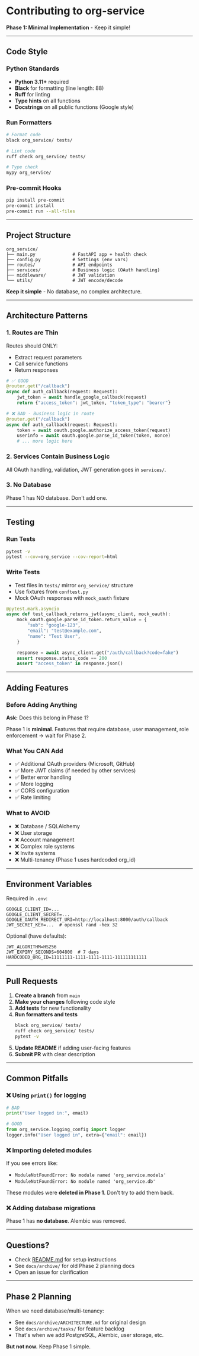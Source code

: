 # Contributing to org-service

**Phase 1: Minimal Implementation** - Keep it simple!

---

## Code Style

### Python Standards

- **Python 3.11+** required
- **Black** for formatting (line length: 88)
- **Ruff** for linting
- **Type hints** on all functions
- **Docstrings** on all public functions (Google style)

### Run Formatters

```bash
# Format code
black org_service/ tests/

# Lint code
ruff check org_service/ tests/

# Type check
mypy org_service/
```

### Pre-commit Hooks

```bash
pip install pre-commit
pre-commit install
pre-commit run --all-files
```

---

## Project Structure

```
org_service/
├── main.py              # FastAPI app + health check
├── config.py            # Settings (env vars)
├── routes/              # API endpoints
├── services/            # Business logic (OAuth handling)
├── middleware/          # JWT validation
└── utils/               # JWT encode/decode
```

**Keep it simple** - No database, no complex architecture.

---

## Architecture Patterns

### 1. Routes are Thin

Routes should ONLY:
- Extract request parameters
- Call service functions
- Return responses

```python
# ✅ GOOD
@router.get("/callback")
async def auth_callback(request: Request):
    jwt_token = await handle_google_callback(request)
    return {"access_token": jwt_token, "token_type": "bearer"}

# ❌ BAD - Business logic in route
@router.get("/callback")
async def auth_callback(request: Request):
    token = await oauth.google.authorize_access_token(request)
    userinfo = await oauth.google.parse_id_token(token, nonce)
    # ... more logic here
```

### 2. Services Contain Business Logic

All OAuth handling, validation, JWT generation goes in `services/`.

### 3. No Database

Phase 1 has NO database. Don't add one.

---

## Testing

### Run Tests

```bash
pytest -v
pytest --cov=org_service --cov-report=html
```

### Write Tests

- Test files in `tests/` mirror `org_service/` structure
- Use fixtures from `conftest.py`
- Mock OAuth responses with `mock_oauth` fixture

```python
@pytest.mark.asyncio
async def test_callback_returns_jwt(async_client, mock_oauth):
    mock_oauth.google.parse_id_token.return_value = {
        "sub": "google-123",
        "email": "test@example.com",
        "name": "Test User",
    }

    response = await async_client.get("/auth/callback?code=fake")
    assert response.status_code == 200
    assert "access_token" in response.json()
```

---

## Adding Features

### Before Adding Anything

**Ask:** Does this belong in Phase 1?

Phase 1 is **minimal**. Features that require database, user management, role enforcement → wait for Phase 2.

### What You CAN Add

- ✅ Additional OAuth providers (Microsoft, GitHub)
- ✅ More JWT claims (if needed by other services)
- ✅ Better error handling
- ✅ More logging
- ✅ CORS configuration
- ✅ Rate limiting

### What to AVOID

- ❌ Database / SQLAlchemy
- ❌ User storage
- ❌ Account management
- ❌ Complex role systems
- ❌ Invite systems
- ❌ Multi-tenancy (Phase 1 uses hardcoded org_id)

---

## Environment Variables

Required in `.env`:

```env
GOOGLE_CLIENT_ID=...
GOOGLE_CLIENT_SECRET=...
GOOGLE_OAUTH_REDIRECT_URI=http://localhost:8000/auth/callback
JWT_SECRET_KEY=...  # openssl rand -hex 32
```

Optional (have defaults):

```env
JWT_ALGORITHM=HS256
JWT_EXPIRY_SECONDS=604800  # 7 days
HARDCODED_ORG_ID=11111111-1111-1111-1111-111111111111
```

---

## Pull Requests

1. **Create a branch** from `main`
2. **Make your changes** following code style
3. **Add tests** for new functionality
4. **Run formatters and tests**
   ```bash
   black org_service/ tests/
   ruff check org_service/ tests/
   pytest -v
   ```
5. **Update README** if adding user-facing features
6. **Submit PR** with clear description

---

## Common Pitfalls

### ❌ Using `print()` for logging

```python
# BAD
print("User logged in:", email)

# GOOD
from org_service.logging_config import logger
logger.info("User logged in", extra={"email": email})
```

### ❌ Importing deleted modules

If you see errors like:
- `ModuleNotFoundError: No module named 'org_service.models'`
- `ModuleNotFoundError: No module named 'org_service.db'`

These modules were **deleted in Phase 1**. Don't try to add them back.

### ❌ Adding database migrations

Phase 1 has **no database**. Alembic was removed.

---

## Questions?

- Check [README.md](README.md) for setup instructions
- See `docs/archive/` for old Phase 2 planning docs
- Open an issue for clarification

---

## Phase 2 Planning

When we need database/multi-tenancy:
- See `docs/archive/ARCHITECTURE.md` for original design
- See `docs/archive/tasks/` for feature backlog
- That's when we add PostgreSQL, Alembic, user storage, etc.

**But not now.** Keep Phase 1 simple.
